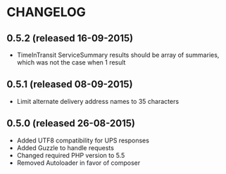# CHANGELOG

## 0.5.2 (released 16-09-2015)

- TimeInTransit ServiceSummary results should be array of summaries, which was not the case when 1 result

## 0.5.1 (released 08-09-2015)

- Limit alternate delivery address names to 35 characters

## 0.5.0 (released 26-08-2015)

- Added UTF8 compatibility for UPS responses
- Added Guzzle to handle requests
- Changed required PHP version to 5.5
- Removed Autoloader in favor of composer
